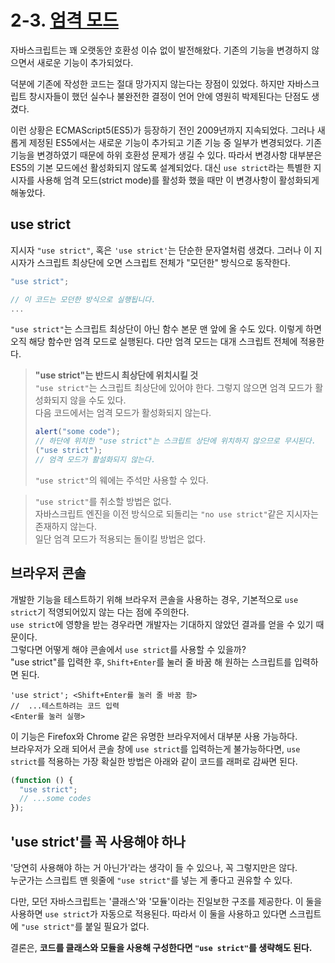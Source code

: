 # 2-3. [엄격 모드](https://ko.javascript.info/strict-mode)

자바스크립트는 꽤 오랫동안 호환성 이슈 없이 발전해왔다. 기존의 기능을 변경하지 않으면서 새로운 기능이 추가되었다.

덕분에 기존에 작성한 코드는 절대 망가지지 않는다는 장점이 있었다. 하지만 자바스크립트 창시자들이 했던 실수나 불완전한 결정이 언어 안에 영원히 박제된다는 단점도 생겼다.

이런 상황은 ECMAScript5(ES5)가 등장하기 전인 2009년까지 지속되었다. 그러나 새롭게 제정된 ES5에서는 새로운 기능이 추가되고 기존 기능 중 일부가 변경되었다. 기존 기능을 변경하였기 때문에 하위 호환성 문제가 생길 수 있다. 따라서 변경사항 대부분은 ES5의 기본 모드에선 활성화되지 않도록 설계되었다. 대신 `use strict`라는 특별한 지시자를 사용해 엄격 모드(strict mode)를 활성화 했을 때만 이 변경사항이 활성화되게 해놓았다.

## use strict

지시자 `"use strict"`, 혹은 `'use strict'`는 단순한 문자열처럼 생겼다. 그러나 이 지시자가 스크립트 최상단에 오면 스크립트 전체가 "모던한" 방식으로 동작한다.

```javascript
"use strict";

// 이 코드는 모던한 방식으로 실행됩니다.
...
```

`"use strict"`는 스크립트 최상단이 아닌 함수 본문 맨 앞에 올 수도 있다. 이렇게 하면 오직 해당 함수만 엄격 모드로 실행된다. 다만 엄격 모드는 대개 스크립트 전체에 적용한다.

> **"use strict"는 반드시 최상단에 위치시킬 것**  
> `"use strict"`는 스크립트 최상단에 있어야 한다. 그렇지 않으면 엄격 모드가 활성화되지 않을 수도 있다.  
> 다음 코드에서는 엄격 모드가 활성화되지 않는다.
>
> ```javascript
> alert("some code");
> // 하단에 위치한 "use strict"는 스크립트 상단에 위치하지 않으므로 무시된다.
> ("use strict");
> // 엄격 모드가 활설화되지 않는다.
> ```
>
> `"use strict"`의 웨에는 주석만 사용할 수 있다.

> `"use strict"`를 취소할 방법은 없다.  
> 자바스크립트 엔진을 이전 방식으로 되돌리는 `"no use strict"`같은 지시자는 존재하지 않는다.  
> 일단 엄격 모드가 적용되는 돌이킬 방법은 없다.

## 브라우저 콘솔

개발한 기능을 테스트하기 위해 브라우저 콘솔을 사용하는 경우, 기본적으로 `use strict`기 적영되어있지 않는 다는 점에 주의한다.  
`use strict`에 영향을 받는 경우라면 개발자는 기대하지 않았던 결과를 얻을 수 있기 때문이다.  
그렇다면 어떻게 해야 콘솔에서 `use strict`를 사용할 수 있을까?  
"use strict"를 입력한 후, `Shift+Enter`를 눌러 줄 바꿈 해 원하는 스크립트를 입력하면 된다.

```
'use strict'; <Shift+Enter를 눌러 줄 바꿈 함>
//  ...테스트하려는 코드 입력
<Enter를 눌러 실행>
```

이 기능은 Firefox와 Chrome 같은 유명한 브라우저에서 대부분 사용 가능하다.  
브라우저가 오래 되어서 콘솔 창에 `use strict`를 입력하는게 불가능하다면, `use strict`를 적용하는 가장 확실한 방법은 아래와 같이 코드를 래퍼로 감싸면 된다.

```javascript
(function () {
  "use strict";
  // ...some codes
});
```

## 'use strict'를 꼭 사용해야 하나

'당연히 사용해야 하는 거 아닌가'라는 생각이 들 수 있으나, 꼭 그렇지만은 않다.  
누군가는 스크립트 맨 윗줄에 `"use strict"`를 넣는 게 좋다고 권유할 수 있다.

다만, 모던 자바스크립트는 '클래스'와 '모듈'이라는 진일보한 구조를 제공한다. 이 둘을 사용하면 `use strict`가 자동으로 적용된다. 따라서 이 둘을 사용하고 있다면 스크립트에 `"use strict"`를 붙일 필요가 없다.

결론은, **코드를 클래스와 모듈을 사용해 구성한다면 `"use strict"`를 생략해도 된다.**
